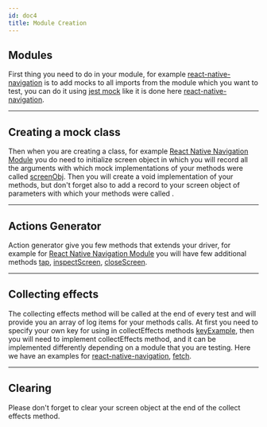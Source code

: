 ```yaml
---
id: doc4
title: Module Creation
---
```


## Modules

First thing you need to do in your module, for example [react-native-navigation](https://github.com/wix-incubator/rehabjs/blob/master/src/modules/react-native-navigation.js) is to add mocks to all imports from the module which you want to test, you can do it using [jest mock](https://jestjs.io/docs/en/mock-functions) like it is done here [react-native-navigation](https://github.com/wix-incubator/rehabjs/blob/master/src/modules/react-native-navigation.js#L5).

---

## Creating a mock class

Then when you are creating a class, for example [React Native Navigation Module](https://github.com/wix-incubator/rehabjs/blob/master/src/modules/react-native-navigation.js#L13) you do need to initialize screen object in which you will record all the arguments with which mock implementations of your methods were called [screenObj](https://github.com/wix-incubator/rehabjs/blob/master/src/modules/react-native-navigation.js#L19). Then you will create a void implementation of your methods, but don't forget also to add a record to your screen object of parameters with which your methods were called [](https://github.com/wix-incubator/rehabjs/blob/master/src/modules/react-native-navigation.js#L28).

---

## Actions Generator

Action generator give you few methods that extends your driver, for example for [React Native Navigation Module](https://github.com/wix-incubator/rehabjs/blob/master/src/modules/react-native-navigation.js#L64) you will have few additional methods [tap](https://github.com/wix-incubator/rehabjs/blob/master/src/modules/react-native-navigation.js#L66), [inspectScreen](https://github.com/wix-incubator/rehabjs/blob/master/src/modules/react-native-navigation.js#L69), [closeScreen](https://github.com/wix-incubator/rehabjs/blob/master/src/modules/react-native-navigation.js#L72).

---

## Collecting effects

The collecting effects method will be called at the end of every test and will provide you an array of log items for your methods calls. At first you need to specify your own key for using in collectEffects methods [keyExample](https://github.com/wix-incubator/rehabjs/blob/master/src/modules/react-native-navigation.js#L15), then you will need to implement collectEffects method, and it can be implemented differently depending on a module that you are testing. Here we have an examples for [react-native-navigation](https://github.com/wix-incubator/rehabjs/blob/master/src/modules/react-native-navigation.js#L77), [fetch](https://github.com/wix-incubator/rehabjs/blob/master/src/modules/fetch.js#L33).

---

## Clearing

Please don't forget to clear your screen object at the end of the collect effects method.
